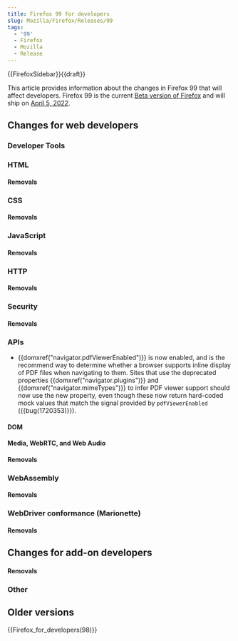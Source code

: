 ```yaml
---
title: Firefox 99 for developers
slug: Mozilla/Firefox/Releases/99
tags:
  - '99'
  - Firefox
  - Mozilla
  - Release
---
```

{{FirefoxSidebar}}{{draft}}

This article provides information about the changes in Firefox 99 that will affect developers. Firefox 99 is the current [Beta version of Firefox](https://www.mozilla.org/en-US/firefox/channel/desktop/#beta) and will ship on [April 5, 2022](https://wiki.mozilla.org/RapidRelease/Calendar#Future_branch_dates).

## Changes for web developers

### Developer Tools

### HTML

#### Removals

### CSS

#### Removals

### JavaScript

#### Removals

### HTTP

#### Removals

### Security

#### Removals

### APIs

- {{domxref("navigator.pdfViewerEnabled")}} is now enabled, and is the recommend way to determine whether a browser supports inline display of PDF files when navigating to them.
  Sites that use the deprecated properties {{domxref("navigator.plugins")}} and {{domxref("navigator.mimeTypes")}} to infer PDF viewer support should now use the new property, even though these now return hard-coded mock values that match the signal provided by `pdfViewerEnabled` ({{bug(1720353)}}).


#### DOM

#### Media, WebRTC, and Web Audio

#### Removals

### WebAssembly

#### Removals

### WebDriver conformance (Marionette)

#### Removals

## Changes for add-on developers

#### Removals

### Other

## Older versions

{{Firefox_for_developers(98)}}
